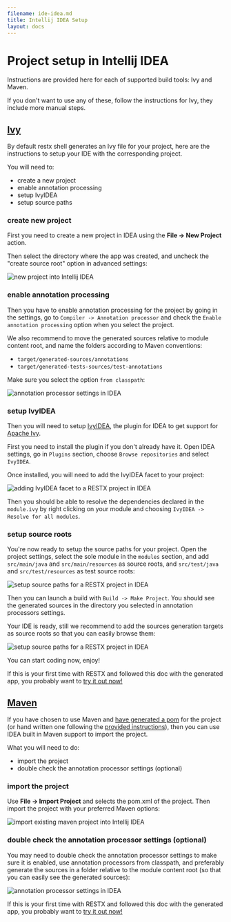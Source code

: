 ```yaml
---
filename: ide-idea.md
title: Intellij IDEA Setup
layout: docs
---
```

# Project setup in Intellij IDEA

<div class="note">
	<p>Instructions are provided here for each of supported build tools: Ivy and Maven.</p>
	<p>If you don't want to use any of these, follow the instructions for Ivy, they include more manual steps.</p>
</div>

<a class="tab-head" href="#ivy"><h2>Ivy</h2></a>

By default restx shell generates an Ivy file for your project, here are the instructions to setup your IDE with the corresponding project.

You will need to:

- create a new project
- enable annotation processing
- setup IvyIDEA
- setup source paths

### create new project

First you need to create a new project in IDEA using the **File -> New Project** action.

Then select the directory where the app was created, and uncheck the "create source root" option in advanced settings:

![new project into Intellij IDEA](/images/docs/idea-new-project.png)

### enable annotation processing

Then you have to enable annotation processing for the project by going in the settings, go to `Compiler -> Annotation processor` and check the `Enable annotation processing` option when you select the project.

We also recommend to move the generated sources relative to module content root, and name the folders according to Maven conventions:

- `target/generated-sources/annotations`
- `target/generated-tests-sources/test-annotations`

Make sure you select the option `from classpath`:

![annotation processor settings in IDEA](/images/docs/idea-annotation-processor-preferences.png)


### setup IvyIDEA

Then you will need to setup [IvyIDEA](https://code.google.com/p/ivyidea/), the plugin for IDEA to get support for [Apache Ivy](http://ant.apache.org/ivy).

First you need to install the plugin if you don't already have it. Open IDEA settings, go in `Plugins` section, choose `Browse repositories` and select `IvyIDEA`.

Once installed, you will need to add the IvyIDEA facet to your project:

![adding IvyIDEA facet to a RESTX project in IDEA](/images/docs/idea-add-ivyidea-facet.png)

Then you should be able to resolve the dependencies declared in the `module.ivy` by right clicking on your module and choosing `IvyIDEA -> Resolve for all modules`.

### setup source roots

You're now ready to setup the source paths for your project. Open the project settings, select the sole module in the `modules` section, and add `src/main/java` and `src/main/resources` as source roots, and `src/test/java` and `src/test/resources` as test source roots:

![setup source paths for a RESTX project in IDEA](/images/docs/idea-sources-paths-1.png)

Then you can launch a build with `Build -> Make Project`. You should see the generated sources in the directory you selected in annotation processors settings. 

Your IDE is ready, still we recommend to add the sources generation targets as source roots so that you can easily browse them:

![setup source paths for a RESTX project in IDEA](/images/docs/idea-sources-paths-2.png)

You can start coding now, enjoy!

If this is your first time with RESTX and followed this doc with the generated app, you probably want to [try it out now!](try-generated-app.html)

<a class="tab-head" href="#maven"><h2>Maven</h2></a>

If you have chosen to use Maven and [have generated a pom](getting-started.html) for the project (or hand written one following the [provided instructions](manual-app-bootstrap.html)), then you can use IDEA built in Maven support to import the project.

What you will need to do:

- import the project
- double check the annotation processor settings (optional)

### import the project

Use **File -> Import Project** and selects the pom.xml of the project. Then import the project with your preferred Maven options:

![import existing maven project into Intellij IDEA](/images/docs/idea-import-maven-project.png)

### double check the annotation processor settings (optional)

You may need to double check the annotation processor settings to make sure it is enabled, use annotation processors from classpath, and preferably generate the sources in a folder relative to the module content root (so that you can easily see the generated sources):

![annotation processor settings in IDEA](/images/docs/idea-annotation-processor-preferences.png)
 
If this is your first time with RESTX and followed this doc with the generated app, you probably want to [try it out now!](try-generated-app.html)